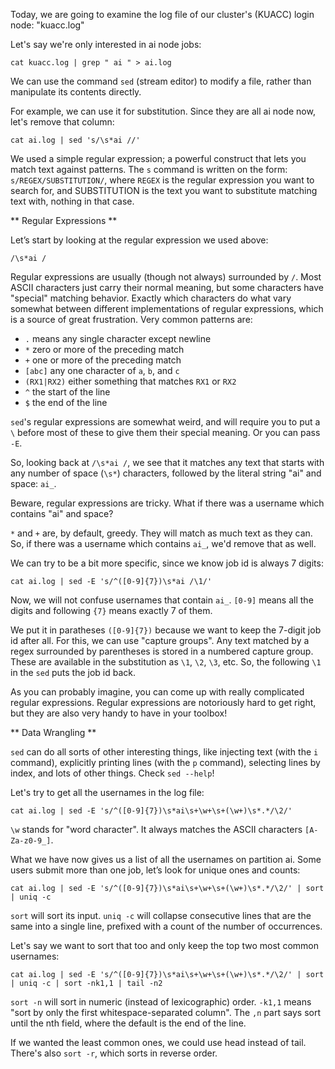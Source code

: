 Today, we are going to examine the log file of our cluster's (KUACC) login node: "kuacc.log" 

Let's say we're only interested in ai node jobs:

`cat kuacc.log | grep " ai " > ai.log`

We can use the command `sed` (stream editor) to modify a file, rather than manipulate its contents directly. 

For example, we can use it for substitution.
Since they are all ai node now, let's remove that column:

`cat ai.log | sed 's/\s*ai //'`

We used a simple regular expression; a powerful construct that lets you match text against patterns. The `s` command is written on the form: `s/REGEX/SUBSTITUTION/`, where `REGEX` is the regular expression you want to search for, and SUBSTITUTION is the text you want to substitute matching text with, nothing in that case.


** Regular Expressions **

Let’s start by looking at the regular expression we used above: 

`/\s*ai /`

Regular expressions are usually (though not always) surrounded by `/`. Most ASCII characters just carry their normal meaning, but some characters have "special" matching behavior. Exactly which characters do what vary somewhat between different implementations of regular expressions, which is a source of great frustration. Very common patterns are:

* `.` means any single character except newline
* `*` zero or more of the preceding match
* `+` one or more of the preceding match
* `[abc]` any one character of `a`, `b`, and `c`
* `(RX1|RX2)` either something that matches `RX1` or `RX2`
* `^` the start of the line
* `$` the end of the line

`sed`'s regular expressions are somewhat weird, and will require you to put a `\` before most of these to give them their special meaning. Or you can pass `-E`.

So, looking back at `/\s*ai /`, we see that it matches any text that starts with any number of space (`\s*`) characters, followed by the literal string "ai" and space: `ai_`.

Beware, regular expressions are tricky. What if there was a username which contains "ai" and space?

`*` and `+` are, by default, greedy. They will match as much text as they can. So, if there was a username which contains `ai_`, we'd remove that as well.

We can try to be a bit more specific, since we know job id is always 7 digits:

`cat ai.log | sed -E 's/^([0-9]{7})\s*ai /\1/'`

Now, we will not confuse usernames that contain `ai_`. `[0-9]` means all the digits and following `{7}` means exactly 7 of them. 

We put it in paratheses `([0-9]{7})` because we want to keep the 7-digit job id after all. For this, we can use "capture groups". Any text matched by a regex surrounded by parentheses is stored in a numbered capture group. These are available in the substitution as `\1`, `\2`, `\3`, etc. So, the following `\1` in the `sed` puts the job id back.

As you can probably imagine, you can come up with really complicated regular expressions. Regular expressions are notoriously hard to get right, but they are also very handy to have in your toolbox!


** Data Wrangling **

`sed` can do all sorts of other interesting things, like injecting text (with the `i` command), explicitly printing lines (with the `p` command), selecting lines by index, and lots of other things. Check `sed --help`!

Let's try to get all the usernames in the log file:

`cat ai.log | sed -E 's/^([0-9]{7})\s*ai\s+\w+\s+(\w+)\s*.*/\2/'`

`\w` stands for "word character". It always matches the ASCII characters `[A-Za-z0-9_]`. 

What we have now gives us a list of all the usernames on partition ai. 
Some users submit more than one job, let’s look for unique ones and counts:

`cat ai.log | sed -E 's/^([0-9]{7})\s*ai\s+\w+\s+(\w+)\s*.*/\2/' | sort | uniq -c`

`sort` will sort its input. `uniq -c` will collapse consecutive lines that are the same into a single line, prefixed with a count of the number of occurrences.

Let's say we want to sort that too and only keep the top two most common usernames:

`cat ai.log | sed -E 's/^([0-9]{7})\s*ai\s+\w+\s+(\w+)\s*.*/\2/' | sort | uniq -c | sort -nk1,1 | tail -n2`

`sort -n` will sort in numeric (instead of lexicographic) order. `-k1,1` means "sort by only the first whitespace-separated column". The `,n` part says sort until the nth field, where the default is the end of the line.

If we wanted the least common ones, we could use head instead of tail. There's also `sort -r`, which sorts in reverse order.









